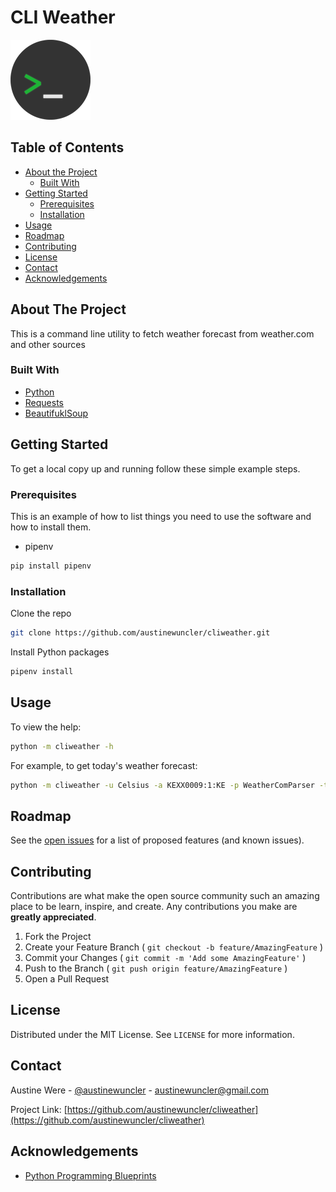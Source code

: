 <!-- PROJECT LOGO -->

# CLI Weather

[![Logo](images/logo.png)](https://github.com/austinewuncler/cliweather)

<!-- TABLE OF CONTENTS -->

## Table of Contents

* [About the Project](#about-the-project)
  * [Built With](#built-with)
* [Getting Started](#getting-started)
  * [Prerequisites](#prerequisites)
  * [Installation](#installation)
* [Usage](#usage)
* [Roadmap](#roadmap)
* [Contributing](#contributing)
* [License](#license)
* [Contact](#contact)
* [Acknowledgements](#acknowledgements)

<!-- ABOUT THE PROJECT -->

## About The Project

This is a command line utility to fetch weather forecast from weather.com and other sources

### Built With

* [Python](https://www.python.org)
* [Requests](https://pypi.org/project/requests/)
* [BeautifuklSoup](https://pypi.org/project/beautifulsoup4)

<!-- GETTING STARTED -->

## Getting Started

To get a local copy up and running follow these simple example steps.

### Prerequisites

This is an example of how to list things you need to use the software and how to install them.

* pipenv

``` sh
pip install pipenv
```

### Installation

Clone the repo

``` sh
git clone https://github.com/austinewuncler/cliweather.git
```

Install Python packages

``` sh
pipenv install
```

<!-- USAGE EXAMPLES -->

## Usage

To view the help:

``` sh
python -m cliweather -h
```

For example, to get today's weather forecast:

``` sh
python -m cliweather -u Celsius -a KEXX0009:1:KE -p WeatherComParser -td
```

<!-- ROADMAP -->

## Roadmap

See the [open issues](https://github.com/austinewuncler/cliweather/issues) for a list of proposed features (and known issues).

<!-- CONTRIBUTING -->

## Contributing

Contributions are what make the open source community such an amazing place to be learn, inspire, and create. Any contributions you make are **greatly appreciated**.

1. Fork the Project
2. Create your Feature Branch ( `git checkout -b feature/AmazingFeature` )
3. Commit your Changes ( `git commit -m 'Add some AmazingFeature'` )
4. Push to the Branch ( `git push origin feature/AmazingFeature` )
5. Open a Pull Request

<!-- LICENSE -->

## License

Distributed under the MIT License. See `LICENSE` for more information.

<!-- CONTACT -->

## Contact

Austine Were - [@austinewuncler](https://github.com/austinewuncler) - austinewuncler@gmail.com

Project Link: [https://github.com/austinewuncler/cliweather](https://github.com/austinewuncler/cliweather)

<!-- ACKNOWLEDGEMENTS -->

## Acknowledgements

* [Python Programming Blueprints](https://www.packtpub.com/application-development/python-programming-blueprints)

